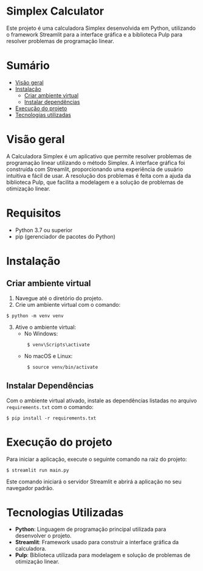 # Simplex Calculator
Este projeto é uma calculadora Simplex desenvolvida em Python, utilizando o framework Streamlit para a interface gráfica e a biblioteca Pulp para resolver problemas de programação linear.

# Sumário
- [Visão geral](#visão-geral)
- [Instalação](#instalação)
   - [Criar ambiente virtual](#criar-ambiente-virtual)
   - [Instalar dependências](#instalar-dependências)
- [Execução do projeto](#execução-do-projeto)
- [Tecnologias utilizadas](#tecnologias-utilizadas)

# Visão geral
A Calculadora Simplex é um aplicativo que permite resolver problemas de programação linear utilizando o método Simplex. A interface gráfica foi construída com Streamlit, proporcionando uma experiência de usuário intuitiva e fácil de usar. A resolução dos problemas é feita com a ajuda da biblioteca Pulp, que facilita a modelagem e a solução de problemas de otimização linear.

# Requisitos
- Python 3.7 ou superior
- pip (gerenciador de pacotes do Python)

# Instalação
## Criar ambiente virtual
1. Navegue até o diretório do projeto.
2. Crie um ambiente virtual com o comando:
```
$ python -m venv venv
```
3. Ative o ambiente virtual:
   - No Windows:
     ```
      $ venv\Scripts\activate
     ```
   - No macOS e Linux:
     ```
      $ source venv/bin/activate
     ```
## Instalar Dependências
Com o ambiente virtual ativado, instale as dependências listadas no arquivo `requirements.txt` com o comando:
```
$ pip install -r requirements.txt
```

# Execução do projeto
Para iniciar a aplicação, execute o seguinte comando na raiz do projeto:
```
$ streamlit run main.py
```
Este comando iniciará o servidor Streamlit e abrirá a aplicação no seu navegador padrão.

# Tecnologias Utilizadas
- __Python__: Linguagem de programação principal utilizada para desenvolver o projeto.
- **Streamlit**: Framework usado para construir a interface gráfica da calculadora.
- **Pulp**: Biblioteca utilizada para modelagem e solução de problemas de otimização linear.
